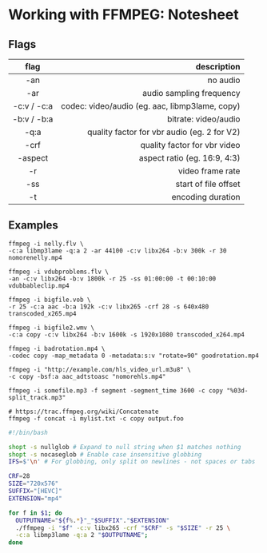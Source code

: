 # Working with FFMPEG: Notesheet

## Flags

|    flag     |                                    description |
| :---------: | ---------------------------------------------: |
|     -an     |                                       no audio |
|     -ar     |                       audio sampling frequency |
| -c:v / -c:a | codec: video/audio (eg. aac, libmp3lame, copy) |
| -b:v / -b:a |                           bitrate: video/audio |
|    -q:a     |    quality factor for vbr audio (eg. 2 for V2) |
|    -crf     |                   quality factor for vbr video |
|   -aspect   |                   aspect ratio (eg. 16:9, 4:3) |
|     -r      |                               video frame rate |
|     -ss     |                           start of file offset |
|     -t      |                              encoding duration |

## Examples

```shell
ffmpeg -i nelly.flv \
-c:a libmp3lame -q:a 2 -ar 44100 -c:v libx264 -b:v 300k -r 30 nomorenelly.mp4

ffmpeg -i vdubproblems.flv \
-an -c:v libx264 -b:v 1800k -r 25 -ss 01:00:00 -t 00:10:00 vdubbableclip.mp4

ffmpeg -i bigfile.vob \
-r 25 -c:a aac -b:a 192k -c:v libx265 -crf 28 -s 640x480 transcoded_x265.mp4

ffmpeg -i bigfile2.wmv \
-c:a copy -c:v libx264 -b:v 1600k -s 1920x1080 transcoded_x264.mp4

ffmpeg -i badrotation.mp4 \
-codec copy -map_metadata 0 -metadata:s:v "rotate=90" goodrotation.mp4

ffmpeg -i "http://example.com/hls_video_url.m3u8" \
-c copy -bsf:a aac_adtstoasc "nomorehls.mp4"

ffmpeg -i somefile.mp3 -f segment -segment_time 3600 -c copy "%03d-split_track.mp3"

# https://trac.ffmpeg.org/wiki/Concatenate
ffmpeg -f concat -i mylist.txt -c copy output.foo
```

```bash
#!/bin/bash

shopt -s nullglob # Expand to null string when $1 matches nothing
shopt -s nocaseglob # Enable case insensitive globbing
IFS=$'\n' # For globbing, only split on newlines - not spaces or tabs

CRF=28
SIZE="720x576"
SUFFIX="[HEVC]"
EXTENSION="mp4"

for f in $1; do
  OUTPUTNAME="${f%.*}"_"$SUFFIX"."$EXTENSION"
  ./ffmpeg -i "$f" -c:v libx265 -crf "$CRF" -s "$SIZE" -r 25 \
  -c:a libmp3lame -q:a 2 "$OUTPUTNAME";
done
```
